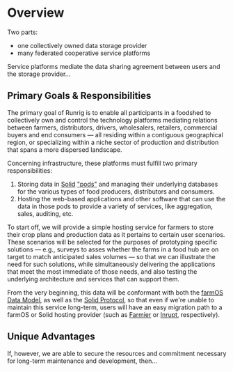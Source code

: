 # Overview
Two parts:

- one collectively owned data storage provider
- many federated cooperative service platforms

Service platforms mediate the data sharing agreement between users and the storage provider...

## Primary Goals & Responsibilities
The primary goal of Runrig is to enable all participants in a foodshed to collectively own and control the technology platforms mediating relations between farmers, distributors, drivers, wholesalers, retailers, commercial buyers and end consumers — all residing within a contiguous geographical region, or specializing within a niche sector of production and distribution that spans a more dispersed landscape.

Concerning infrastructure, these platforms must fulfill two primary responsibilities:

1. Storing data in [Solid](https://solidproject.org/) ["pods"](https://solidproject.org/users/get-a-pod) and managing their underlying databases for the various types of food producers, distributors and consumers.
2. Hosting the web-based applications and other software that can use the data in those pods to provide a variety of services, like aggregation, sales, auditing, etc.

To start off, we will provide a simple hosting service for farmers to store their crop plans and production data as it pertains to certain user scenarios. These scenarios will be selected for the purposes of prototyping specific solutions — e.g., surveys to asses whether the farms in a food hub are on target to match anticipated sales volumes — so that we can illustrate the need for such solutions, while simultaneously delivering the applications that meet the most immediate of those needs, and also testing the underlying architecture and services that can support them.

From the very beginning, this data will be conformant with both the [farmOS Data Model](https://farmos.org/model/), as well as the [Solid Protocol](https://solidproject.org/TR/protocol), so that even if we're unable to maintain this service long-term, users will have an easy migration path to a farmOS or Solid hosting provider (such as [Farmier](https://farmier.com/) or [Inrupt](https://start.inrupt.com/), respectively).

## Unique Advantages
If, however, we are able to secure the resources and commitment necessary for long-term maintenance and development, then...

